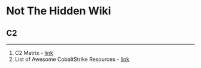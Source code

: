 # Not The Hidden Wiki

## C2
-----

1. C2 Matrix - [link](https://www.thec2matrix.com/matrix)
2. List of Awesome CobaltStrike Resources - [link](https://github.com/zer0yu/Awesome-CobaltStrike)